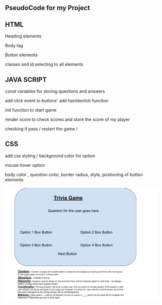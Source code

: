 ## PseudoCode for my Project 

## HTML
Heading elements

Body tag 

Button elements

classes and id selecting to all elements

## JAVA SCRIPT

const variables for storing questions and answers

add click event to buttons'
add hanldeclick function 

init function to start game

render score to check scores and store the score of my player

checking if pass / restart the game / 



## CSS 
add css styling / background color for option

mouse hover option

body color , question color, border radius, style, postioning of  button elements 






![Alt text](<Untitled drawing.png>)